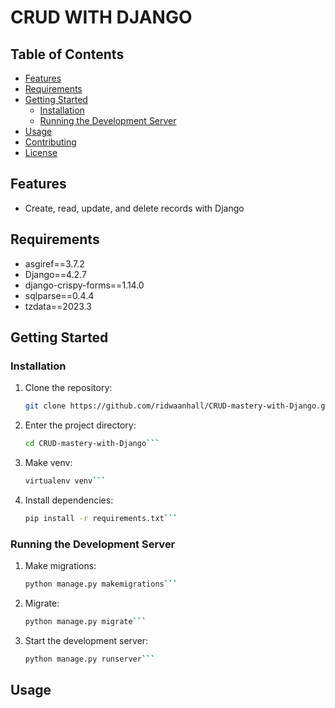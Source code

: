 # CRUD WITH DJANGO

## Table of Contents
- [Features](#features)
- [Requirements](#requirements)
- [Getting Started](#getting-started)
  - [Installation](#installation)
  - [Running the Development Server](#running-the-development-server)
- [Usage](#usage)
- [Contributing](#contributing)
- [License](#license)

## Features

- Create, read, update, and delete records with Django

## Requirements

- asgiref==3.7.2
- Django==4.2.7
- django-crispy-forms==1.14.0
- sqlparse==0.4.4
- tzdata==2023.3

## Getting Started

### Installation

1. Clone the repository:

   ```bash
   git clone https://github.com/ridwaanhall/CRUD-mastery-with-Django.git```

2. Enter the project directory:
   ```bash
   cd CRUD-mastery-with-Django```

3. Make venv:
   ```bash
   virtualenv venv```

4. Install dependencies:
   ```bash
   pip install -r requirements.txt```

### Running the Development Server
1. Make migrations:
   ```bash
   python manage.py makemigrations```

2. Migrate:
   ```bash
   python manage.py migrate```

3. Start the development server:
   ```bash
   python manage.py runserver```

## Usage
